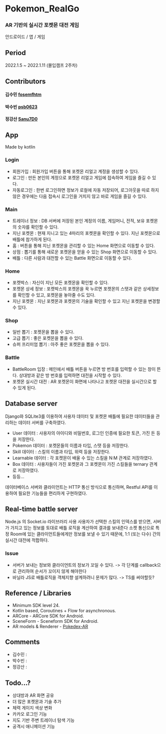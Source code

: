 # Pokemon_RealGo
### AR 기반의 실시간 포켓몬 대전 게임
안드로이드 / 앱 / 게임
 
## Period
2022.1.5 ~ 2022.1.11 (몰입캠프 2주차)

## Contributors
#### 김수민 [fosemfhtm](https://github.com/fosemfhtm)
#### 박수빈 [psb0623](https://github.com/psb0623)
#### 정강산 [Sanu7D0](https://github.com/Sanu7D0)
 
## App
Made by kotlin

### Login

- 회원가입 : 회원가입 버튼을 통해 포켓몬 리얼고 계정을 생성할 수 있다.
- 로그인 : 만든 본인의 계정으로 포켓몬 리얼고 게임에 접속하여 게임을 즐길 수 있다.
- 자동로그인 : 한번 로그인하면 정보가 로컬에 자동 저장되어, 로그아웃을 따로 하지 않은 경우에는 다음 접속시 로그인을 거치지 않고 바로 게임을 즐길 수 있다.

### Main

- 트레이너 정보 : DB 서버에 저장된 본인 계정의 이름, 게임머니, 전적, 보유 포켓몬의 숫자를 확인할 수 있다.
- 지닌 포켓몬 : 현재 지니고 있는 4마리의 포켓몬을 확인할 수 있다. 지닌 포켓몬으로 배틀에 참가하게 된다.
- 홈 : 버튼을 통해 지닌 포켓몬을 관리할 수 있는 Home 화면으로 이동할 수 있다.
- 상점 : 뽑기를 통해 새로운 포켓몬을 얻을 수 있는 Shop 화면으로 이동할 수 있다.
- 배틀 : 다른 사람과 대전할 수 있는 Battle 화면으로 이동할 수 있다.

### Home

- 포켓박스 : 자신이 지닌 모든 포켓몬을 확인할 수 있다.
- 포켓몬 상세 정보 : 포켓박스의 포켓몬을 꾹 누르면 포켓몬의 스탯과 같은 상세정보를 확인할 수 있고, 포켓몬을 놓아줄 수도 있다.
- 지닌 포켓몬 : 지닌 포켓몬과 포켓몬의 기술을 확인할 수 있고 지닌 포켓몬을 변경할 수 있다.

### Shop

- 일반 뽑기 : 포켓몬을 뽑을 수 있다.
- 고급 뽑기 : 좋은 포켓몬을 뽑을 수 있다.
- 슈퍼 프리미엄 뽑기 : 아주 좋은 포켓몬을 뽑을 수 있다.

### Battle

- BattleRoom 입장 : 메인에서 배틀 버튼을 누르면 방 번호를 입력할 수 있는 창이 뜬다. 상대방과 같은 방 번호를 입력하면 대전을 시작할 수 있다.
- 포켓몬 실시간 대전 : AR 포켓몬이 화면에 나타나고 포켓몬 대전을 실시간으로 할 수 있게 된다.

## Database server

Django와 SQLite3를 이용하여 사용자 데이터 및 포켓몬 배틀에 필요한 데이터들을 관리하는 데이터 서버를 구축하였다.

- User 데이터 : 사용자의 아이디와 비밀번호, 로그인 인증에 필요한 토큰, 가진 돈 등을 저장한다.
- Pokemon 데이터 : 포켓몬들의 이름과 타입, 스탯 등을 저장한다.
- Skill 데이터 : 스킬의 이름과 타입, 위력 등을 저장한다.
- Learnable 데이터 : 각 포켓몬이 배울 수 있는 스킬을 N:M 관계로 저장하였다.
- Box 데이터 : 사용자들이 가진 포켓몬과 그 포켓몬이 가진 스킬들을 ternary 관계로 저장하였다.
- 등등...

데이터베이스 서버와 클라이언트는 HTTP 통신 방식으로 통신하며, Restful API를 이용하여 필요한 기능들을 편리하게 구현하였다.
 

## Real-time battle server
Node.js 의 Socket.io 라이브러리 사용
 사용자가 선택한 스킬의 인덱스를 받으면, 서버가 가지고 있는 정보를 토대로
배틀 로직을 계산하여 결과를 보내준다
 소켓 통신으로 특정 Room에 있는 클라이언트들에게만 정보를 보낼 수 있기 때문에,
1:1 (또는 다수) 간의 실시간 대전에 적합하다.

### Issue
- 서버가 보내는 정보와 클라이언트의 정보가 꼬일 수 있다. -> 각 단계를 callback으로 관리하여 순서가 꼬이지 않게 해야한다
- 바닐라 JS로 배틀로직을 객체지향 설계하려니 문제가 많다. -> TS를 써야할듯?

## Reference / Libraries
- Minimum SDK level 24.
- Kotlin based, Coroutines + Flow for asynchronous.
- ARCore - ARCore SDK for Android.
- SceneForm - Sceneform SDK for Android.
- AR models & Renderer - [Pokedex-AR](https://github.com/skydoves/Pokedex-AR)

## Comments
- 김수민 :  
- 박수빈 : 
- 정강산 :  

## Todo...?
- 상대방과 AR 화면 공유
- 더 많은 포켓몬과 기술 추가
- 체력 게이지 색상 변화
- 카카오 로그인 기능
- 지도 기반 주변 트레이너 탐색 기능
- 공격시 애니메이션 기능
